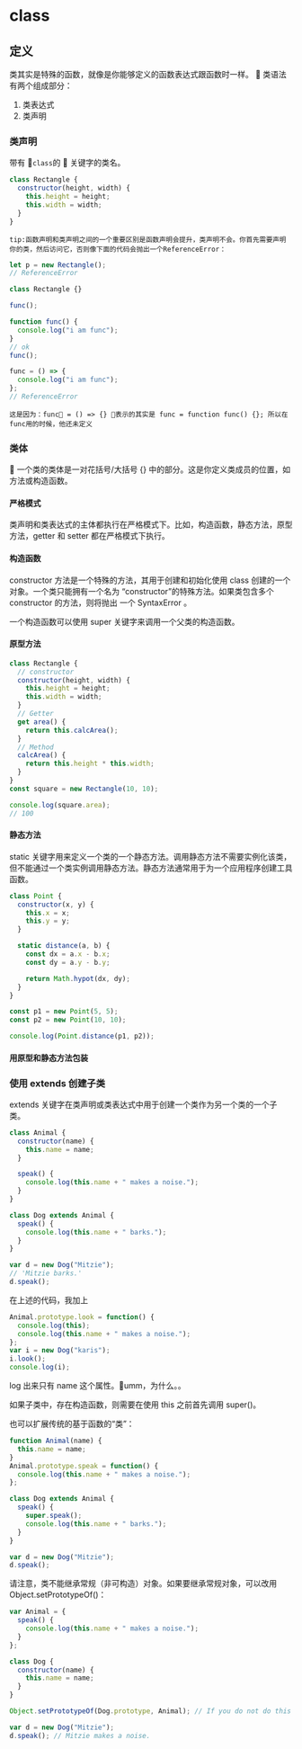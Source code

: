 # class

## 定义

类其实是特殊的函数，就像是你能够定义的函数表达式跟函数时一样。
 类语法有两个组成部分：

1. 类表达式
2. 类声明

### 类声明

带有 `class`的  关键字的类名。

```javascript
class Rectangle {
  constructor(height, width) {
    this.height = height;
    this.width = width;
  }
}
```

`tip:函数声明和类声明之间的一个重要区别是函数声明会提升，类声明不会。你首先需要声明你的类，然后访问它，否则像下面的代码会抛出一个ReferenceError：`

```javascript
let p = new Rectangle();
// ReferenceError

class Rectangle {}
```

```javascript
func();

function func() {
  console.log("i am func");
}
// ok
func();

func = () => {
  console.log("i am func");
};
// ReferenceError
```

`这是因为：func = () => {} 表示的其实是 func = function func() {}; 所以在func用的时候，他还未定义`

### 类体

 一个类的类体是一对花括号/大括号 {} 中的部分。这是你定义类成员的位置，如方法或构造函数。

#### 严格模式

类声明和类表达式的主体都执行在严格模式下。比如，构造函数，静态方法，原型方法，getter 和 setter 都在严格模式下执行。

#### 构造函数

constructor 方法是一个特殊的方法，其用于创建和初始化使用 class 创建的一个对象。一个类只能拥有一个名为 “constructor”的特殊方法。如果类包含多个 constructor 的方法，则将抛出 一个 SyntaxError 。

一个构造函数可以使用 super 关键字来调用一个父类的构造函数。

#### 原型方法

```javascript
class Rectangle {
  // constructor
  constructor(height, width) {
    this.height = height;
    this.width = width;
  }
  // Getter
  get area() {
    return this.calcArea();
  }
  // Method
  calcArea() {
    return this.height * this.width;
  }
}
const square = new Rectangle(10, 10);

console.log(square.area);
// 100
```

#### 静态方法

static 关键字用来定义一个类的一个静态方法。调用静态方法不需要实例化该类，但不能通过一个类实例调用静态方法。静态方法通常用于为一个应用程序创建工具函数。

```javascript
class Point {
  constructor(x, y) {
    this.x = x;
    this.y = y;
  }

  static distance(a, b) {
    const dx = a.x - b.x;
    const dy = a.y - b.y;

    return Math.hypot(dx, dy);
  }
}

const p1 = new Point(5, 5);
const p2 = new Point(10, 10);

console.log(Point.distance(p1, p2));
```

#### 用原型和静态方法包装

### 使用 extends 创建子类

extends 关键字在类声明或类表达式中用于创建一个类作为另一个类的一个子类。

```javascript
class Animal {
  constructor(name) {
    this.name = name;
  }

  speak() {
    console.log(this.name + " makes a noise.");
  }
}

class Dog extends Animal {
  speak() {
    console.log(this.name + " barks.");
  }
}

var d = new Dog("Mitzie");
// 'Mitzie barks.'
d.speak();
```

在上述的代码，我加上

```javascript
Animal.prototype.look = function() {
  console.log(this);
  console.log(this.name + " makes a noise.");
};
var i = new Dog("karis");
i.look();
console.log(i);
```

log 出来只有 name 这个属性。umm，为什么。。

如果子类中，存在构造函数，则需要在使用 this 之前首先调用 super()。

也可以扩展传统的基于函数的“类”：

```javascript
function Animal(name) {
  this.name = name;
}
Animal.prototype.speak = function() {
  console.log(this.name + " makes a noise.");
};

class Dog extends Animal {
  speak() {
    super.speak();
    console.log(this.name + " barks.");
  }
}

var d = new Dog("Mitzie");
d.speak();
```

请注意，类不能继承常规（非可构造）对象。如果要继承常规对象，可以改用 Object.setPrototypeOf()：

```javascript
var Animal = {
  speak() {
    console.log(this.name + " makes a noise.");
  }
};

class Dog {
  constructor(name) {
    this.name = name;
  }
}

Object.setPrototypeOf(Dog.prototype, Animal); // If you do not do this you will get a TypeError when you invoke speak

var d = new Dog("Mitzie");
d.speak(); // Mitzie makes a noise.
```
